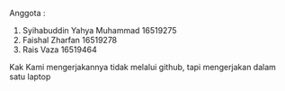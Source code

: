 Anggota :
1. Syihabuddin Yahya Muhammad 16519275
2. Faishal Zharfan 16519278
3. Rais Vaza 16519464

Kak Kami mengerjakannya tidak melalui github, tapi mengerjakan dalam satu laptop
